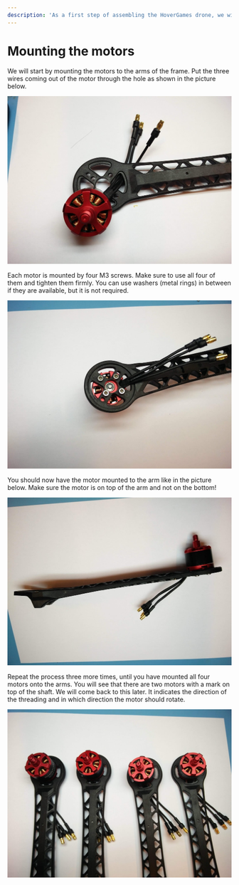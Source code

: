 ```yaml
---
description: 'As a first step of assembling the HoverGames drone, we will mount the motors.'
---
```


# Mounting the motors

We will start by mounting the motors to the arms of the frame. Put the three wires coming out of the motor through the hole as shown in the picture below. 

![Put the motor wires through this hole.](../../.gitbook/assets/s500assemblymotorwires.jpg)

Each motor is mounted by four M3 screws. Make sure to use all four of them and tighten them firmly. You can use washers \(metal rings\) in between if they are available, but it is not required.

![Screw down the motor with four M3 screws. Notice the wires coming through the hole.](../../.gitbook/assets/s500assemblymotorscrews.jpg)

You should now have the motor mounted to the arm like in the picture below. Make sure the motor is on top of the arm and not on the bottom!

![Motor mounted onto the arm, with the wires coming out at the bottom.](../../.gitbook/assets/s500assemblymotorarm.jpg)

Repeat the process three more times, until you have mounted all four motors onto the arms. You will see that there are two motors with a mark on top of the shaft. We will come back to this later. It indicates the direction of the threading and in which direction the motor should rotate.

![All motors are mounted.](../../.gitbook/assets/s500assemblymotorfour.jpg)

